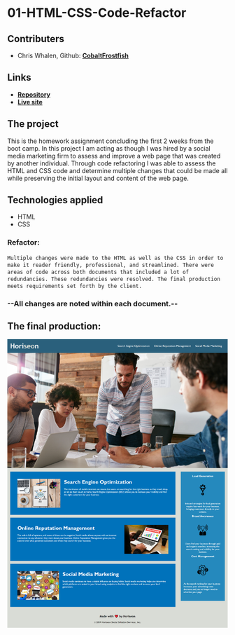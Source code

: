 # 01-HTML-CSS-Code-Refactor

## Contributers
* Chris Whalen, Github: **[CobaltFrostfish](https://github.com/CobaltFrostfish)**

## Links
* **[Repository](https://github.com/CobaltFrostfish/01-HTML-CSS-Code-Refactor)**
* **[Live site](https://cobaltfrostfish.github.io/01-HTML-CSS-Code-Refactor/)**

## The project
This is the homework assignment concluding the first 2 weeks from the boot camp. In this project I am acting as though I was hired by a social media marketing firm to assess and improve a web page that was created by another individual. Through code refactoring I was able to assess the HTML and CSS code and determine multiple changes that could be made all while preserving the initial layout and content of the web page. 

## Technologies applied
* HTML
* CSS

### Refactor:
    Multiple changes were made to the HTML as well as the CSS in order to make it reader friendly, professional, and streamlined. There were areas of code across both documents that included a lot of redundancies. These redundancies were resolved. The final production meets requirements set forth by the client.

### --All changes are noted within each document.--

## The final production:
![Horiseon web page](./assets/images/horiseon-site.PNG)
